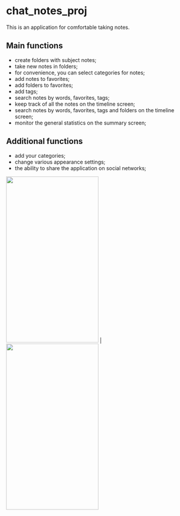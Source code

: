 # chat_notes_proj

This is an application for comfortable taking notes.
## Main functions

- create folders with subject notes;
- take new notes in folders;
- for convenience, you can select categories for notes;
- add notes to favorites;
- add folders to favorites;
- add tags;
- search notes by words, favorites, tags;
- keep track of all the notes on the timeline screen;
- search notes by words, favorites, tags and folders on the timeline screen;
- monitor the general statistics on the summary screen;

## Additional functions

- add your categories;
- change various appearance settings;
- the ability to share the application on social networks;

<img src="https://user-images.githubusercontent.com/74743036/113773541-d7381a00-972e-11eb-8eeb-7ec66443a54c.png" width="250" height="450" /> | <img src="(https://user-images.githubusercontent.com/74743036/113774512-1155eb80-9730-11eb-83b2-a9355d770388.png" width="250" height="450" /> 
